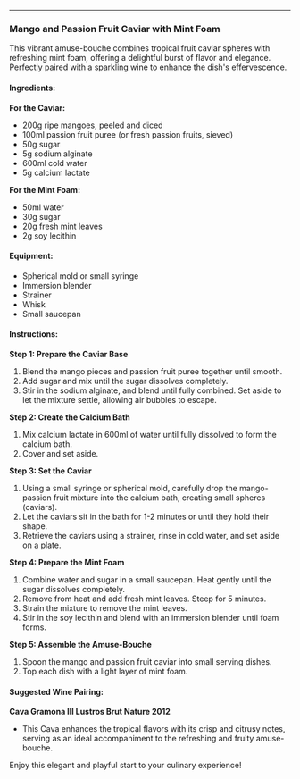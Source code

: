 ---
### Mango and Passion Fruit Caviar with Mint Foam

This vibrant amuse-bouche combines tropical fruit caviar spheres with refreshing mint foam, offering a delightful burst of flavor and elegance. Perfectly paired with a sparkling wine to enhance the dish's effervescence.

#### Ingredients:

**For the Caviar:**
- 200g ripe mangoes, peeled and diced
- 100ml passion fruit puree (or fresh passion fruits, sieved)
- 50g sugar
- 5g sodium alginate
- 600ml cold water
- 5g calcium lactate

**For the Mint Foam:**
- 50ml water
- 30g sugar
- 20g fresh mint leaves
- 2g soy lecithin

#### Equipment:
- Spherical mold or small syringe
- Immersion blender
- Strainer
- Whisk
- Small saucepan

#### Instructions:

**Step 1: Prepare the Caviar Base**
1. Blend the mango pieces and passion fruit puree together until smooth.
2. Add sugar and mix until the sugar dissolves completely.
3. Stir in the sodium alginate, and blend until fully combined. Set aside to let the mixture settle, allowing air bubbles to escape.

**Step 2: Create the Calcium Bath**
1. Mix calcium lactate in 600ml of water until fully dissolved to form the calcium bath.
2. Cover and set aside.

**Step 3: Set the Caviar**
1. Using a small syringe or spherical mold, carefully drop the mango-passion fruit mixture into the calcium bath, creating small spheres (caviars).
2. Let the caviars sit in the bath for 1-2 minutes or until they hold their shape.
3. Retrieve the caviars using a strainer, rinse in cold water, and set aside on a plate.

**Step 4: Prepare the Mint Foam**
1. Combine water and sugar in a small saucepan. Heat gently until the sugar dissolves completely.
2. Remove from heat and add fresh mint leaves. Steep for 5 minutes.
3. Strain the mixture to remove the mint leaves.
4. Stir in the soy lecithin and blend with an immersion blender until foam forms.

**Step 5: Assemble the Amuse-Bouche**
1. Spoon the mango and passion fruit caviar into small serving dishes.
2. Top each dish with a light layer of mint foam.

#### Suggested Wine Pairing:
**Cava Gramona III Lustros Brut Nature 2012**
- This Cava enhances the tropical flavors with its crisp and citrusy notes, serving as an ideal accompaniment to the refreshing and fruity amuse-bouche.

Enjoy this elegant and playful start to your culinary experience!